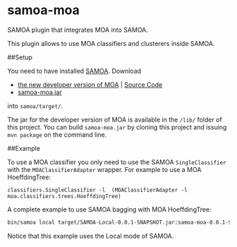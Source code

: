 samoa-moa
=========

SAMOA plugin that integrates MOA into SAMOA.

This plugin allows to use MOA classifiers and clusterers inside SAMOA.

##Setup

You need to have installed [SAMOA](https://github.com/yaho/samoa).
Download

- [the new developer version of MOA](https://sourceforge.net/projects/moa-datastream/files/MOA/2013%20August/moa-dev-13-11.jar) | [Source Code](https://code.google.com/r/abifet-moa-dev/)
- [samoa-moa.jar](https://sourceforge.net/projects/moa-datastream/files/MOA/2013%20August/samoa-moa.jar) 

into `samoa/target/`.

The jar for the developer version of MOA is available in the `/lib/` folder of this project.
You can build `samoa-moa.jar` by cloning this project and issuing `mvn package` on the command line.

##Example

To use a MOA classifier you only need to use the SAMOA `SingleClassifier` with the `MOAClassifierAdapter` wrapper. For example to use a MOA HoeffdingTree:

`classifiers.SingleClassifier -l  (MOAClassifierAdapter -l moa.classifiers.trees.HoeffdingTree)`

A complete example to use SAMOA bagging with MOA HoeffdingTree:

```bash
bin/samoa local target/SAMOA-Local-0.0.1-SNAPSHOT.jar:samoa-moa-0.0.1-SNAPSHOT.jar:moa-dev-13-11.jar "PrequentialEvaluation -i 100000 -f 10000 -l (classifiers.ensemble.Bagging -s 10 -l (classifiers.SingleClassifier -l (MOAClassifierAdapter -l moa.classifiers.trees.HoeffdingTree)))"
```

Notice that this example uses the Local mode of SAMOA.

